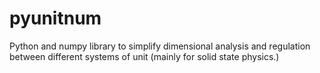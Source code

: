 # pyunitnum
Python and numpy library to simplify dimensional analysis and regulation between different systems of unit (mainly for solid state physics.)
